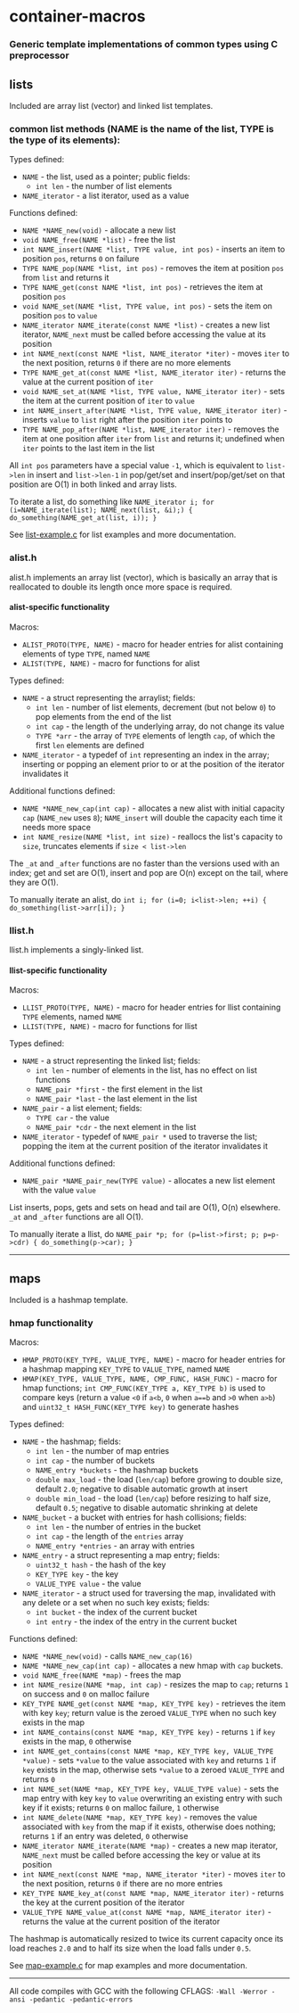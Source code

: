 # container-macros
### Generic template implementations of common types using C preprocessor

## lists
Included are array list (vector) and linked list templates.

### common list methods (NAME is the name of the list, TYPE is the type of its elements):
Types defined:
- `NAME` - the list, used as a pointer; public fields:
    - `int len` - the number of list elements
- `NAME_iterator` - a list iterator, used as a value

Functions defined:
- `NAME *NAME_new(void)` - allocate a new list
- `void NAME_free(NAME *list)` - free the list
- `int NAME_insert(NAME *list, TYPE value, int pos)` - inserts an item to position `pos`, returns `0` on failure
- `TYPE NAME_pop(NAME *list, int pos)` - removes the item at position `pos` from `list` and returns it
- `TYPE NAME_get(const NAME *list, int pos)` - retrieves the item at position `pos`
- `void NAME_set(NAME *list, TYPE value, int pos)` - sets the item on position `pos` to `value`
- `NAME_iterator NAME_iterate(const NAME *list)` - creates a new list iterator, `NAME_next` must be called before accessing the value at its position
- `int NAME_next(const NAME *list, NAME_iterator *iter)` - moves `iter` to the next position, returns `0` if there are no more elements
- `TYPE NAME_get_at(const NAME *list, NAME_iterator iter)` - returns the value at the current position of `iter`
- `void NAME_set_at(NAME *list, TYPE value, NAME_iterator iter)` - sets the item at the current position of `iter` to `value`
- `int NAME_insert_after(NAME *list, TYPE value, NAME_iterator iter)` - inserts `value` to `list` right after the position `iter` points to
- `TYPE NAME_pop_after(NAME *list, NAME_iterator iter)` - removes the item at one position after `iter` from `list` and returns it; undefined when `iter` points to the last item in the list

All `int pos` parameters have a special value `-1`, which is equivalent to `list->len` in insert and `list->len-1` in pop/get/set and insert/pop/get/set on that position are O(1) in both linked and array lists.

To iterate a list, do something like `NAME_iterator i; for (i=NAME_iterate(list); NAME_next(list, &i);) { do_something(NAME_get_at(list, i)); }`

See [list-example.c](list-example.c) for list examples and more documentation.

### alist.h
alist.h implements an array list (vector), which is basically an array that is reallocated to double its length once more space is required.

#### alist-specific functionality
Macros:
- `ALIST_PROTO(TYPE, NAME)` - macro for header entries for alist containing elements of type `TYPE`, named `NAME`
- `ALIST(TYPE, NAME)` - macro for functions for alist

Types defined:
- `NAME` - a struct representing the arraylist; fields:
    - `int len` - number of list elements, decrement (but not below `0`) to pop elements from the end of the list
    - `int cap` - the length of the underlying array, do not change its value
    - `TYPE *arr` - the array of `TYPE` elements of length `cap`, of which the first `len` elements are defined
- `NAME_iterator` - a typedef of `int` representing an index in the array; inserting or popping an element prior to or at the position of the iterator invalidates it

Additional functions defined:
- `NAME *NAME_new_cap(int cap)` - allocates a new alist with initial capacity `cap` (`NAME_new` uses `8`); `NAME_insert` will double the capacity each time it needs more space
- `int NAME_resize(NAME *list, int size)` - reallocs the list's capacity to `size`, truncates elements if `size < list->len`

The `_at` and `_after` functions are no faster than the versions used with an index; get and set are O(1), insert and pop are O(n) except on the tail, where they are O(1).

To manually iterate an alist, do `int i; for (i=0; i<list->len; ++i) { do_something(list->arr[i]); }`

### llist.h
llist.h implements a singly-linked list.

#### llist-specific functionality
Macros:
- `LLIST_PROTO(TYPE, NAME)` - macro for header entries for llist containing `TYPE` elements, named `NAME`
- `LLIST(TYPE, NAME)` - macro for functions for llist

Types defined:
- `NAME` - a struct representing the linked list; fields:
    - `int len` - number of elements in the list, has no effect on list functions
    - `NAME_pair *first` - the first element in the list
    - `NAME_pair *last` - the last element in the list
- `NAME_pair` - a list element; fields:
    - `TYPE car` - the value
    - `NAME_pair *cdr` - the next element in the list
- `NAME_iterator` - typedef of `NAME_pair *` used to traverse the list; popping the item at the current position of the iterator invalidates it

Additional functions defined:
- `NAME_pair *NAME_pair_new(TYPE value)` - allocates a new list element with the value `value`

List inserts, pops, gets and sets on head and tail are O(1), O(n) elsewhere. `_at` and `_after` functions are all O(1).

To manually iterate a llist, do `NAME_pair *p; for (p=list->first; p; p=p->cdr) { do_something(p->car); }`

---

## maps
Included is a hashmap template.

### hmap functionality
Macros:
- `HMAP_PROTO(KEY_TYPE, VALUE_TYPE, NAME)` - macro for header entries for a hashmap mapping `KEY_TYPE` to `VALUE_TYPE`, named `NAME`
- `HMAP(KEY_TYPE, VALUE_TYPE, NAME, CMP_FUNC, HASH_FUNC)` - macro for hmap functions; `int CMP_FUNC(KEY_TYPE a, KEY_TYPE b)` is used to compare keys (return a value `<0` if `a<b`, `0` when `a==b` and `>0` when `a>b`) and `uint32_t HASH_FUNC(KEY_TYPE key)` to generate hashes

Types defined:
- `NAME` - the hashmap; fields:
    - `int len` - the number of map entries
    - `int cap` - the number of buckets
    - `NAME_entry *buckets` - the hashmap buckets
    - `double max_load` - the load (`len/cap`) before growing to double size, default `2.0`; negative to disable automatic growth at insert
    - `double min_load` - the load (`len/cap`) before resizing to half size, default `0.5`; negative to disable automatic shrinking at delete
- `NAME_bucket` - a bucket with entries for hash collisions; fields:
    - `int len` - the number of entries in the bucket
    - `int cap` - the length of the `entries` array
    - `NAME_entry *entries` - an array with entries
- `NAME_entry` - a struct representing a map entry; fields:
    - `uint32_t hash` - the hash of the key
    - `KEY_TYPE key` - the key
    - `VALUE_TYPE value` - the value
- `NAME_iterator` - a struct used for traversing the map, invalidated with any delete or a set when no such key exists; fields:
    - `int bucket` - the index of the current bucket
    - `int entry` - the index of the entry in the current bucket

Functions defined:
- `NAME *NAME_new(void)` - calls `NAME_new_cap(16)`
- `NAME *NAME_new_cap(int cap)` - allocates a new hmap with `cap` buckets.
- `void NAME_free(NAME *map)` - frees the map
- `int NAME_resize(NAME *map, int cap)` - resizes the map to `cap`; returns `1` on success and `0` on malloc failure
- `KEY_TYPE NAME_get(const NAME *map, KEY_TYPE key)` - retrieves the item with key `key`; return value is the zeroed `VALUE_TYPE` when no such key exists in the map
- `int NAME_contains(const NAME *map, KEY_TYPE key)` - returns `1` if `key` exists in the map, `0` otherwise
- `int NAME_get_contains(const NAME *map, KEY_TYPE key, VALUE_TYPE *value)` - sets `*value` to the value associated with `key` and returns `1` if `key` exists in the map, otherwise sets `*value` to a zeroed `VALUE_TYPE` and returns `0`
- `int NAME_set(NAME *map, KEY_TYPE key, VALUE_TYPE value)` - sets the map entry with key `key` to `value` overwriting an existing entry with such key if it exists; returns `0` on malloc failure, `1` otherwise
- `int NAME_delete(NAME *map, KEY_TYPE key)` - removes the value associated with `key` from the map if it exists, otherwise does nothing; returns `1` if an entry was deleted, `0` otherwise
- `NAME_iterator NAME_iterate(NAME *map)` - creates a new map iterator, `NAME_next` must be called before accessing the key or value at its position
- `int NAME_next(const NAME *map, NAME_iterator *iter)` - moves `iter` to the next position, returns `0` if there are no more entries
- `KEY_TYPE NAME_key_at(const NAME *map, NAME_iterator iter)` - returns the key at the current position of the iterator
- `VALUE_TYPE NAME_value_at(const NAME *map, NAME_iterator iter)` - returns the value at the current position of the iterator

The hashmap is automatically resized to twice its current capacity once its load reaches `2.0` and to half its size when the load falls under `0.5`.

See [map-example.c](map-example.c) for map examples and more documentation.

---

All code compiles with GCC with the following CFLAGS: `-Wall -Werror -ansi -pedantic -pedantic-errors`
